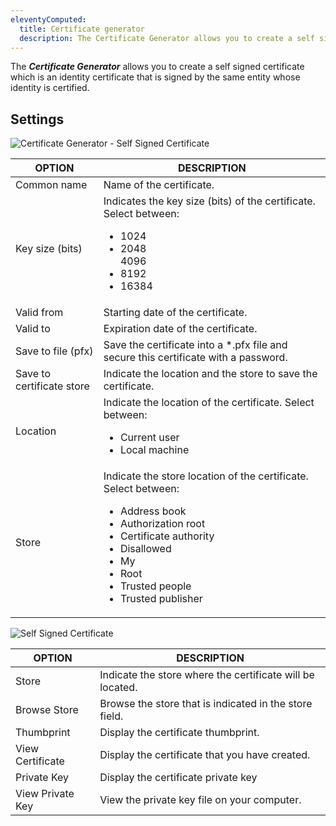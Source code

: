 ```yaml
---
eleventyComputed:
  title: Certificate generator
  description: The Certificate Generator allows you to create a self signed certificate which is an identity certificate that is signed by the same entity whose identity is certified. 
---
```

The ***Certificate Generator*** allows you to create a self signed certificate which is an identity certificate that is signed by the same entity whose identity is certified. 

## Settings 

![Certificate Generator - Self Signed Certificate](https://webdevolutions.azureedge.net/docs/en/rdm/windows/clip10390.png) 

| OPTION               | DESCRIPTION                                                            |
|----------------------|------------------------------------------------------------------------|
| Common name          | Name of the certificate.                                                                                                                                              |
| Key size (bits)      | Indicates the key size (bits) of the certificate. Select between: <ul><li>1024</li><li>2048</li>4096 <li>8192</li><li>16384</li></ul>                                                                                             |
| Valid from           | Starting date of the certificate.                                      |
| Valid to             | Expiration date of the certificate.                                    |
| Save to file (pfx)   | Save the certificate into a *.pfx file and secure this certificate with a password.                                                                                       |
| Save to certificate store | Indicate the location and the store to save the certificate.      |
| Location             | Indicate the location of the certificate. Select between: <ul><li>Current user</li><li>Local machine</li> </ul>                                                                                             |
| Store                | Indicate the store location of the certificate. Select between: <ul><li>Address book</li><li>Authorization root</li><li>Certificate authority</li><li>Disallowed</li> <li>My</li><li>Root</li><li>Trusted people</li><li>Trusted publisher</li></ul> |

![Self Signed Certificate](https://webdevolutions.azureedge.net/docs/en/rdm/windows/clip10391.png) 

| OPTION         | DESCRIPTION                                   |
|----------------|-----------------------------------------------|
| Store          | Indicate the store where the certificate will be located. |
| Browse Store   | Browse the store that is indicated in the store field. |
| Thumbprint     | Display the certificate thumbprint.           |
| View Certificate | Display the certificate that you have created. |
| Private Key    | Display the certificate private key           |
| View Private Key | View the private key file on your computer.   |

